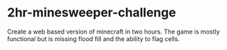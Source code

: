 # 2hr-minesweeper-challenge

Create a web based version of minecraft in two hours.
The game is mostly functional but is missing flood fill and the ability to flag cells.
